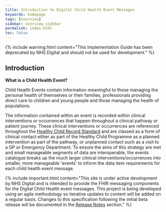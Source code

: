 ```yaml
---
title: Introduction to Digital Child Health Event Messages 
keywords: homepage
tags: [overview]
sidebar: overview_sidebar
permalink: index.html
toc: false
---
```


{% include warning.html content="This Implementation Guide has been deprecated by NHS Digital and should not be used for development." %}
 

## Introduction ##

**What is a Child Health Event?**

Child Health Events contain information meaningful to those managing the personal health of themselves or their families, professionals providing direct care to children and young people and those managing the health of populations.

The information contained within an event is recorded within clinical interventions or occurrences that happen throughout a clinical pathway or patient journey. These clinical interventions or occurrences are referenced throughout the [Healthy Child Record Standard](https://theprsb.org/standards/healthychildrecord/) and are classed as a form of clinical contact either as part of the Healthy Child Programme as a planned intervention as part of the pathway, or unplanned contact such as a visit to a GP or Emergency Department. To ensure the aims of this strategy are met and small manageable segments of data are interoperable, the events catalogue breaks up the much larger clinical interventions/occurrences into smaller, more manageable 'events' to inform the data item requirements for each child health event message.

{% include important.html content="This site is under active development by NHS Digital and is intended to provide the FHIR messaging components for the Digital Child Health event messages. This project is being developed using an agile methodology so iterative updates to content will be added on a regular basis. Changes to this specification following the initial beta release will be documented in the [Release Notes](overview_release_notes.html) section." %}
 